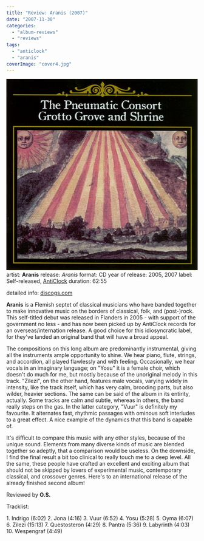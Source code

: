 ```yaml
---
title: "Review: Aranis (2007)"
date: "2007-11-30"
categories: 
  - "album-reviews"
  - "reviews"
tags: 
  - "anticlock"
  - "aranis"
coverImage: "cover4.jpg"
---
```


[![](images/cover4.jpg "aranis")](http://www.eveningoflight.nl/wordpress/wp-content/uploads/2011/07/cover4.jpg "aranis")artist: **Aranis** release: _Aranis_ format: CD year of release: 2005, 2007 label: Self-released, [AntiClock](http://www.anticlock.net/) duration: 62:55

detailed info: [discogs.com](http://www.discogs.com/Aranis-Aranis/master/255855)

**Aranis** is a Flemish septet of classical musicians who have banded together to make innovative music on the borders of classical, folk, and (post-)rock. This self-titled debut was released in Flanders in 2005 - with support of the government no less - and has now been picked up by AntiClock records for an overseas/internation release. A good choice for this idiosyncratic label, for they've landed an original band that will have a broad appeal.

The compositions on this long album are predominantly instrumental, giving all the instruments ample opportunity to shine. We hear piano, flute, strings, and accordion, all played flawlessly and with feeling. Occasionally, we hear vocals in an imaginary language; on "Yosu" it is a female choir, which doesn't do much for me, but mostly because of the unoriginal melody in this track. "Zilezi", on the other hand, features male vocals, varying widely in intensity, like the track itself, which has very calm, brooding parts, but also wilder, heavier sections. The same can be said of the album in its entirity, actually. Some tracks are calm and subtle, whereas in others, the band really steps on the gas. In the latter category, "Vuur" is definitely my favourite. It alternates fast, rhythmic passages with ominous soft interludes to a great effect. A nice example of the dynamics that this band is capable of.

It's difficult to compare this music with any other styles, because of the unique sound. Elements from many diverse kinds of music are blended together so adeptly, that a comparison would be useless. On the downside, I find the final result a bit too clinical to really touch me to a deep level. All the same, these people have crafted an excellent and exciting album that should not be skipped by lovers of experimental music, contemporary classical, and crossover genres. Here's to an international release of the already finished second album!

Reviewed by **O.S.**

Tracklist:

1\. Indrigo (6:02) 2. Jona (4:16) 3. Vuur (6:52) 4. Yosu (5:28) 5. Oyma (6:07) 6. Zilezi (15:13) 7. Questosteron (4:29) 8. Pantra (5:36) 9. Labyrinth (4:03) 10. Wespengraf (4:49)
